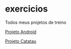 # exercicios
 
 Todos meus projetos de treino

 <a href="https://bizuti.github.io/exercicios/ex010/"> Projeto Android </a>

 <a href="https://bizuti.github.io/exercicios/site-catatau/"> Projeto Catatau</a>